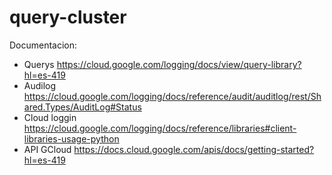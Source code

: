 # query-cluster


Documentacion:
- Querys
https://cloud.google.com/logging/docs/view/query-library?hl=es-419
- Audilog
https://cloud.google.com/logging/docs/reference/audit/auditlog/rest/Shared.Types/AuditLog#Status
- Cloud loggin
https://cloud.google.com/logging/docs/reference/libraries#client-libraries-usage-python
- API GCloud
https://docs.cloud.google.com/apis/docs/getting-started?hl=es-419